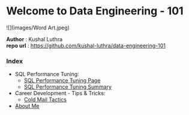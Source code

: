 # Welcome to Data Engineering - 101

![](images/Word Art.jpeg)


**Author** : Kushal Luthra <br>
**repo url** : https://github.com/kushal-luthra/data-engineering-101

### Index
  - SQL Performance Tuning:
      - [SQL Performance Tuning Page](./SQL/docs/sql_performance_tuning.md)
      - [SQL Performance Tuning Summary](./SQL/docs/sql_performance_tuning_summary.md)
  - Career Development - Tips & Tricks:
      - [Cold Mail Tactics](random/cold_mails.md)
  - [About Me](aboutme.md)
